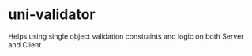 # uni-validator
Helps using single object validation constraints and logic on both Server and Client

